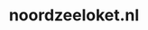 ---
layout: post
title:  "noordzeeloket.nl"
internal_url:  "/dutchgov/noordzeeloket.nl.html"
categories: dutchgov
---